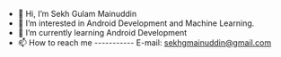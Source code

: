 - 👋 Hi, I’m Sekh Gulam Mainuddin
- 👀 I’m interested in Android Development and Machine Learning.
- 🌱 I’m currently learning Android Development
- 📫 How to reach me -----------  E-mail: sekhgmainuddin@gmail.com

<!---
SekhGulamMainuddin/SekhGulamMainuddin is a ✨ special ✨ repository because its `README.md` (this file) appears on your GitHub profile.
You can click the Preview link to take a look at your changes.
--->

